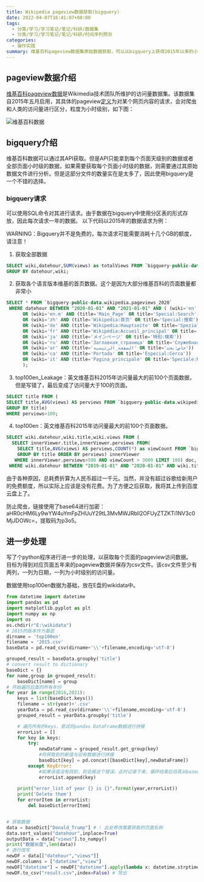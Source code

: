 ```yaml
---
title: Wikipedia pageview数据获取(bigquery)
date: 2022-04-07T16:41:07+08:00
tags:
  - 分类/学习/学习笔记/笔记/科研/数据集
  - 分类/学习/学习笔记/笔记/科研/时间序列预测
categories:
  - 操作实践
summary: 维基百科pageview数据集原始数据获取，可以从bigquery上获得2015年以来的小时级访问数据
---
```



## pageview数据介绍

[维基百科pageview数据](https://wikitech.wikimedia.org/wiki/Analytics/Data_Lake/Traffic/Pageviews)是Wikimedia技术团队所维护的访问量数据集。该数据集自2015年五月启用，其具体的pageview[定义](https://meta.wikimedia.org/wiki/Research:Page_view)为对某个网页内容的请求，会对爬虫和人类的访问量进行区分，粒度为小时级别，如下图：

![维基百科数据](/assets/20220407_Wikipedia_pageview数据/data.png)

## bigquery介绍

维基百科数据可以通过其API获取。但是API只能拿到每个页面天级别的数据或者全部页面小时级的数据，如果需要获取每个页面小时级的数据，则需要通过其原始数据文件进行分析。但是这部分文件的数量实在是太多了，因此使用bigquery是一个不错的选择。

### bigquery请求

可以使用SQL命令对其进行请求。由于数据在bigquery中使用分区表的形式存放，因此每次请求一年的数据。
以下代码以2015年的数据请求为例：

WARNING：Bigquery并不是免费的，每次请求可能需要消耗十几个GB的额度，请注意！

1. 获取全部数据

```sql
SELECT wiki,datehour,SUM(views) as totalViews FROM `bigquery-public-data.wikipedia.pageviews_2015` WHERE datehour BETWEEN "2015-01-01" AND "2016-01-01" 
GROUP BY datehour,wiki;
```

2. 获取各个语言版本维基的首页数据。这个是因为大部分维基百科的页面数量都非常小

```sql
SELECT * FROM `bigquery-public-data.wikipedia.pageviews_2020`
 WHERE datehour BETWEEN "2020-01-01" AND "2021-01-01" AND ( (wiki='en' AND (title='Main_Page' OR title='Special:Search')) 
      OR (wiki='en.m' AND (title='Main_Page' OR title='Special:Search'))
      OR (wiki='zh' AND (title='Wikipedia:首页' OR title='Special:搜索'))
      OR (wiki='de' AND (title='Wikipedia:Hauptseite' OR title='Spezial:Suche'))
      OR (wiki='fr' AND (title='Wikipédia:Accueil_principal' OR title='Spécial:Recherche'))
      OR (wiki='ja' AND (title='メインページ' OR title='特別:検索'))
      OR (wiki='ru' AND (title='Заглавная_страница' OR title='Служебная:Поиск'))
      OR (wiki='ar' AND (title='الصفحة_الرئيسية' OR title='خاص:بحث'))
      OR (wiki='ca' AND (title='Portada' OR title='Especial:Cerca'))
      OR (wiki='it' AND (title='Pagina_principale' OR title='Speciale:Ricerca'))
      );
```

3. top100en_Leakage：英文维基百科2015年访问量最大的前100个页面数据，但是写错了，最后变成了访问量大于100的页面。

```sql
SELECT title FROM (
SELECT title,AVG(views) AS perviews FROM `bigquery-public-data.wikipedia.pageviews_2015` WHERE datehour BETWEEN "2015-07-12" AND "2015-07-13" AND wiki='en' 
GROUP BY title)
WHERE perviews>100;
```

4. top100en：英文维基百科2015年访问量最大的前100个页面数据。

```sql
SELECT wiki.datehour,wiki.title,wiki.views FROM (
  SELECT innerViewer.title,innerViewer.perviews FROM(
    SELECT title,AVG(views) AS perviews,COUNT(*) as viewCount FROM `bigquery-public-data.wikipedia.pageviews_2015` WHERE datehour BETWEEN "2015-01-01" AND "2016-01-01" AND wiki='en' 
    GROUP BY title ORDER BY perviews) innerViewer
   WHERE innerViewer.perviews>500 AND viewCount > 3600 LIMIT 100) doc, `bigquery-public-data.wikipedia.pageviews_2019` as wiki
 WHERE wiki.datehour BETWEEN "2019-01-01" AND "2020-01-01" AND wiki.title = doc.title AND wiki.wiki='en';
```

由于各种原因，总耗费折算为人民币超过一千元。当然，并没有超过谷歌给新用户的免费额度，所以实际上应该是没有花费。为了方便之后获取，我将其上传到百度云盘上了。

防止爬虫，链接使用了base64进行加密：aHR0cHM6Ly9wYW4uYmFpZHUuY29tL3MvMWJRbll2OFUyZTZKTi1NV3c0MjJDOWc=，提取码为p3o5。

## 进一步处理

写了个python程序进行进一步的处理，以获取每个页面的pageview访问数据。
目标为得到对应页面五年来的pageview数据并保存为csv文件。该csv文件至少有两列，一列为日期，一列为小时级别的访问量。

数据使用top100en数据为基础，放在E盘的wikidata中。

```python
from datetime import datetime
import pandas as pd
import matplotlib.pyplot as plt
import numpy as np
import os
os.chdir(r"E:\wikidata")
# 2015的版本作为基底
dirname = 'top100en'
filename = '2015.csv'
baseData = pd.read_csv(dirname+'\\'+filename,encoding='utf-8')

grouped_result = baseData.groupby('title')
# convert result to dictionary
baseDict = {}
for name,group in grouped_result:
    baseDict[name] = group
# 开始遍历后面的所有年份
for year in range(2016,2021):
    keys = list(baseDict.keys())
    filename = str(year)+'.csv'
    yearData = pd.read_csv(dirname+'\\'+filename,encoding='utf-8')
    grouped_result = yearData.groupby('title')

    # 遍历所有的keys，尝试将pandas DataFrame数据进行拼接
    errorList = []
    for key in keys:
        try:
            newDataFrame = grouped_result.get_group(key)
            #将获取到的新值与旧有数据进行拼接
            baseDict[key] = pd.concat([baseDict[key],newDataFrame])
        except KeyError:
            #如果该值没有找到，则会报这个错误。此时记录下来，循环结束后将其从baseData中删除
            errorList.append(key)
    
    print("error_list of year {} is {}".format(year,errorList))
    print('Delete them')
    for errorItem in errorList:
        del baseDict[errorItem]


# 获取数据
data = baseDict["Donald_Trump"] # ! 此处修改需要获取的页面名称
data.sort_values("datehour",inplace=True)
outputData = data["views"].to_numpy()
print("数据长度",len(data))
# 进行改写
newDF = data[["datehour","views"]]
newDF.columns = ["datetime","view"]
newDF["datetime"] = newDF["datetime"].apply(lambda x: datetime.strptime(x,"%Y-%m-%d %H:%M:%S %Z").strftime("%Y%m%d%H"))
newDF.to_csv("result.csv",index=False) # 导出
```